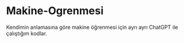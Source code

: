 # Makine-Ogrenmesi
Kendimin anlamasına göre makine öğrenmesi için ayrı ayrı ChatGPT ile çalıştığım kodlar.
